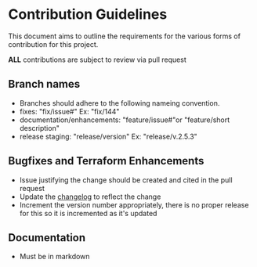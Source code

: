 # Contribution Guidelines

This document aims to outline the requirements for the various forms of contribution for this project.

**ALL** contributions are subject to review via pull request

## Branch names

- Branches should adhere to the following nameing convention.
- fixes: "fix/issue#" Ex: "fix/144"
- documentation/enhancements: "feature/issue#"or "feature/short description"
- release staging: "release/version" Ex: "release/v.2.5.3"

## Bugfixes and Terraform Enhancements

- Issue justifying the change should be created and cited in the pull request
- Update the [changelog](/CHANGELOG.md) to reflect the change
- Increment the version number appropriately, there is no proper release for this so it is incremented as it's updated

## Documentation

- Must be in markdown
